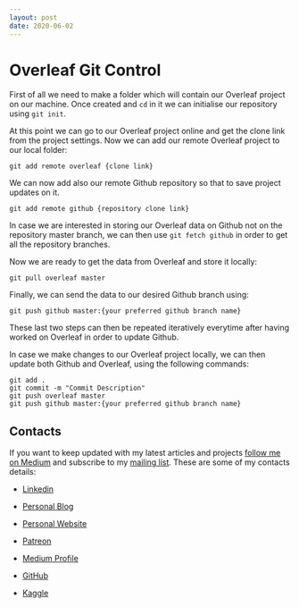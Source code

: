 ```yaml
---
layout: post
date: 2020-06-02
---
```


# Overleaf Git Control

First of all we need to make a folder which will contain our Overleaf project on our machine.
Once created and `cd` in it we can initialise our repository using `git init`.

At this point we can go to our Overleaf project online and get the clone link from the project settings. Now we can add our remote Overleaf project to our local folder:

```
git add remote overleaf {clone link}
```

We can now add also our remote Github repository so that to save project updates on it.

```
git add remote github {repository clone link}
```

In case we are interested in storing our Overleaf data on Github not on the repository master branch, we can then use `git fetch github` in order to get all the repository branches.

Now we are ready to get the data from Overleaf and store it locally:

```
git pull overleaf master
```

Finally, we can send the data to our desired Github branch using:

```
git push github master:{your preferred github branch name}
```

These last two steps can then be repeated iteratively everytime after having worked on Overleaf in order to update Github.

In case we make changes to our Overleaf project locally, we can then update both Github and Overleaf, using the following commands:

```
git add .
git commit -m "Commit Description"
git push overleaf master
git push github master:{your preferred github branch name}
```

## Contacts

If you want to keep updated with my latest articles and projects [follow me on Medium](https://medium.com/@pierpaoloippolito28?source=post_page---------------------------) and subscribe to my [mailing list](http://eepurl.com/gwO-Dr?source=post_page---------------------------). These are some of my contacts details:

* [Linkedin](https://uk.linkedin.com/in/pier-paolo-ippolito-202917146?source=post_page---------------------------)

* [Personal Blog](https://pierpaolo28.github.io/blog/?source=post_page---------------------------)

* [Personal Website](https://pierpaolo28.github.io/?source=post_page---------------------------)

* [Patreon](https://www.patreon.com/user?u=32155890)

* [Medium Profile](https://towardsdatascience.com/@pierpaoloippolito28?source=post_page---------------------------)

* [GitHub](https://github.com/pierpaolo28?source=post_page---------------------------)

* [Kaggle](https://www.kaggle.com/pierpaolo28?source=post_page---------------------------)
